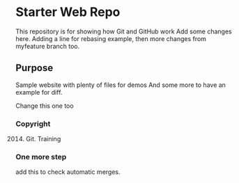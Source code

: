 # Starter Web Repo

This repository is for showing how Git and GitHub work
Add some changes here.
Adding a line for rebasing example, then more changes from myfeature branch too.

## Purpose

Sample website with plenty of files for demos
And some more to have an example for diff.

Change this one too

### Copyright 
2014. Git. Training

### One more step
add this to check automatic merges.